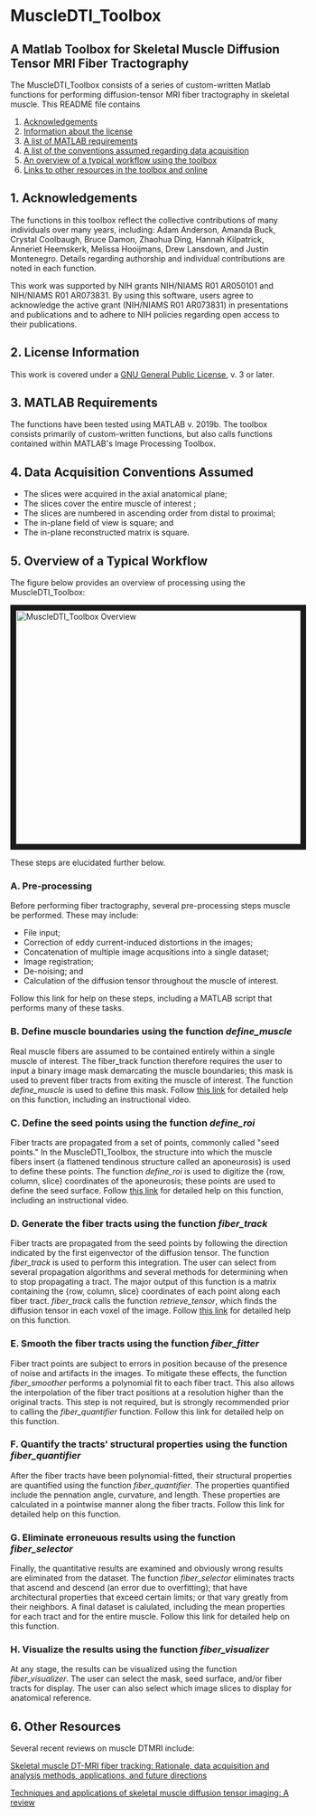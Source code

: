 # MuscleDTI_Toolbox
## A Matlab Toolbox for Skeletal Muscle Diffusion Tensor MRI Fiber Tractography 

The MuscleDTI_Toolbox consists of a series of custom-written Matlab functions for performing diffusion-tensor MRI fiber tractography in skeletal muscle. This README file contains
  1) [Acknowledgements](https://github.com/bdamon/MuscleDTI_Toolbox/blob/master/README.md#1-acknowledgements)
  2) [Information about the license](https://github.com/bdamon/MuscleDTI_Toolbox/blob/master/README.md#2-license-information)
  3) [A list of MATLAB requirements](https://github.com/bdamon/MuscleDTI_Toolbox/blob/master/README.md#3-matlab-requirements)
  4) [A list of the conventions assumed regarding data acquisition](https://github.com/bdamon/MuscleDTI_Toolbox/blob/master/README.md#4-data-acquisition-conventions-assumed)
  5) [An overview of a typical workflow using the toolbox](https://github.com/bdamon/MuscleDTI_Toolbox/blob/master/README.md#5-overview-of-a-typical-workflow)
  6) [Links to other resources in the toolbox and online](https://github.com/bdamon/MuscleDTI_Toolbox/blob/master/README.md#6-other-resources)

## 1. Acknowledgements
The functions in this toolbox reflect the collective contributions of many individuals over many years, including: Adam Anderson, Amanda Buck, Crystal Coolbaugh, Bruce Damon, Zhaohua Ding, Hannah Kilpatrick, Anneriet Heemskerk, Melissa Hooijmans, Drew Lansdown, and Justin Montenegro. Details regarding authorship and individual contributions are noted in each function.

This work was supported by NIH grants NIH/NIAMS R01 AR050101 and NIH/NIAMS R01 AR073831. By using this software, users agree to acknowledge the active grant (NIH/NIAMS R01 AR073831) in presentations and publications and to adhere to NIH policies regarding open access to their publications. 

## 2. License Information
This work is covered under a [GNU General Public License](https://github.com/bdamon/MuscleDTI_Toolbox/blob/master/LICENSE.md), v. 3 or later.

## 3. MATLAB Requirements
The functions have been tested using MATLAB v. 2019b.  The toolbox consists primarily of custom-written functions, but also calls functions contained within MATLAB's Image Processing Toolbox.

## 4. Data Acquisition Conventions Assumed 
  * The slices were acquired in the axial anatomical plane;
  * The slices cover the entire muscle of interest ;
  * The slices are numbered in ascending order from distal to proximal;
  * The in-plane field of view is square; and
  * The in-plane reconstructed matrix is square.

## 5. Overview of a Typical Workflow
The figure below provides an overview of processing using the MuscleDTI_Toolbox: 

<img src="https://github.com/bdamon/MuscleDTI_Toolbox/blob/master/Images/Overview.png" 
alt="MuscleDTI_Toolbox Overview" width="600" height="413" border="10">

These steps are elucidated further below.

### A. Pre-processing
Before performing fiber tractography, several pre-processing steps muscle be performed.  These may include:
  * File input;
  * Correction of eddy current-induced distortions in the images;
  * Concatenation of multiple image acqusitions into a single dataset;
  * Image registration;
  * De-noising; and
  * Calculation of the diffusion tensor throughout the muscle of interest.

Follow this link for help on these steps, including a MATLAB script that performs many of these tasks.

### B. Define muscle boundaries using the function <i>define_muscle</i>
Real muscle fibers are assumed to be contained entirely within a single muscle of interest. The fiber_track function therefore requires the user to input a binary image mask demarcating the muscle boundaries; this mask is used to prevent fiber tracts from exiting the muscle of interest. The function <i>define_muscle</i> is used to define this mask. Follow [this link](https://github.com/bdamon/MuscleDTI_Toolbox/blob/master/Help/Help%20for%20define_muscle.md) for detailed help on this function, including an instructional video.

### C. Define the seed points using the function <i>define_roi</i>
Fiber tracts are propagated from a set of points, commonly called "seed points." In the MuscleDTI_Toolbox, the structure into which the muscle fibers insert (a flattened tendinous structure called an aponeurosis) is used to define these points. The function <i>define_roi</i> is used to digitize the {row, column, slice} coordinates of the aponeurosis; these points are used to define the seed surface. Follow [this link](https://github.com/bdamon/MuscleDTI_Toolbox/blob/master/Help/Help%20for%20define_roi.md) for detailed help on this function, including an instructional video.

### D. Generate the fiber tracts using the function <i>fiber_track</i>
Fiber tracts are propagated from the seed points by following the direction indicated by the first eigenvector of the diffusion tensor. The function <i>fiber_track</i> is used to perform this integration. The user can select from several propagation algorithms and several methods for determining when to stop propagating a tract. The major output of this function is a matrix containing the {row, column, slice} coordinates of each point along each fiber tract.  <i>fiber_track</i> calls the function <i>retrieve_tensor</i>, which finds the diffusion tensor in each voxel of the image. Follow [this link](https://github.com/bdamon/MuscleDTI_Toolbox/blob/master/Help/Help%20for%20fiber_track.md) for detailed help on this function.

### E. Smooth the fiber tracts using the function <i>fiber_fitter</i>
Fiber tract points are subject to errors in position because of the presence of noise and artifacts in the images. To mitigate these effects, the function <i>fiber_smoother</i> performs a polynomial fit to each fiber tract. This also allows the interpolation of the fiber tract positions at a resolution higher than the original tracts.  This step is not required, but is strongly recommended prior to calling the <i>fiber_quantifier</i> function. Follow this link for detailed help on this function.

### F. Quantify the tracts' structural properties using the function <i>fiber_quantifier</i>
After the fiber tracts have been polynomial-fitted, their structural properties are quantified using the function <i>fiber_quantifier</i>.  The properties quantified include the pennation angle, curvature, and length. These properties are calculated in a pointwise manner along the fiber tracts. Follow this link for detailed help on this function.

### G. Eliminate erroneuous results using the function <i>fiber_selector</i>
Finally, the quantitative results are examined and obviously wrong results are eliminated from the dataset. The function <i>fiber_selector</i> eliminates tracts that ascend and descend (an error due to overfitting); that have architectural properties that exceed certain limits; or that vary greatly from their neighbors. A final dataset is calulated, including the mean properties for each tract and for the entire muscle. Follow this link for detailed help on this function.

### H. Visualize the results using the function <i>fiber_visualizer</i>
At any stage, the results can be visualized using the function <i>fiber_visualizer</i>. The user can select the mask, seed surface, and/or fiber tracts for display.  The user can also select which image slices to display for anatomical reference.

## 6. Other Resources
Several recent reviews on muscle DTMRI include:

[Skeletal muscle DT-MRI fiber tracking: Rationale, data acquisition and analysis methods, applications, and future directions](https://www.ncbi.nlm.nih.gov/pmc/articles/PMC5136336/)

[Techniques and applications of skeletal muscle diffusion tensor imaging: A review](https://www.ncbi.nlm.nih.gov/pubmed/26221741)
